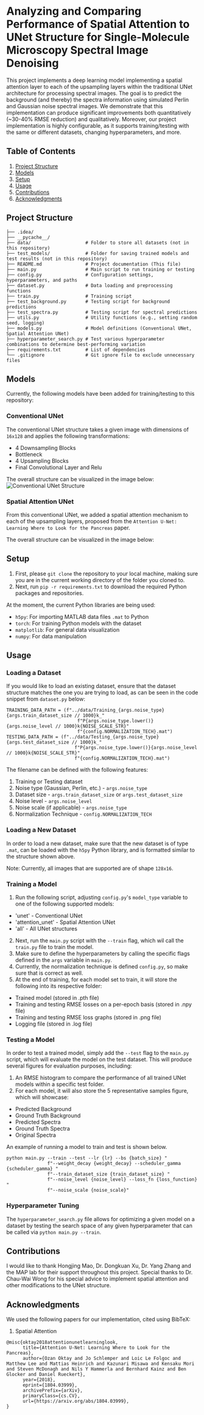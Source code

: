 # Analyzing and Comparing Performance of Spatial Attention to UNet Structure for Single-Molecule Microscopy Spectral Image Denoising

This project implements a deep learning model implementing a spatial attention layer to each of the upsampling layers
within the traditional UNet architecture for processing spectral images. The goal is to predict the background
(and thereby) the spectra information using simulated Perlin and Gaussian noise spectral images. We demonstrate that
this implementation can produce significant improvements both quantitatively (~30-40% RMSE reduction) and qualitatively.
Moreover, our project implementation is highly configurable, as it supports training/testing with the same or different
datasets, changing hyperparameters, and more.

## Table of Contents
1. [Project Structure](#project-structure)
2. [Models](#models)
3. [Setup](#setup)
4. [Usage](#usage)
5. [Contributions](#contributions)
6. [Acknowledgments](#acknowledgments)

## Project Structure
```
├── .idea/
├── __pycache__/
├── data/                    # Folder to store all datasets (not in this repository)
├── test_models/             # Folder for saving trained models and test results (not in this repository)
├── README.md                # Project documentation (This file)
├── main.py                  # Main script to run training or testing
├── config.py                # Configuration settings, hyperparameters, and paths
├── dataset.py               # Data loading and preprocessing functions
├── train.py                 # Training script
├── test_background.py       # Testing script for background predictions
├── test_spectra.py          # Testing script for spectral predictions
├── utils.py                 # Utility functions (e.g., setting random seed, logging)
├── models.py                # Model definitions (Conventional UNet, Spatial Attention UNet)
├── hyperparameter_search.py # Test various hyperparameter combinations to determine best-performing variation
├── requirements.txt         # List of dependencies
└── .gitignore               # Git ignore file to exclude unnecessary files
```

## Models

Currently, the following models have been added for training/testing to this repository:

### Conventional UNet

The conventional UNet structure takes a given image with dimensions of `16x128` and applies the following transformations:
- 4 Downsampling Blocks
- Bottleneck
- 4 Upsampling Blocks
- Final Convolutional Layer and Relu

The overall structure can be visualized in the image below:
![Conventional UNet Structure](conventional_unet_structure.png)

### Spatial Attention UNet

From this conventional UNet, we added a spatial attention mechanism to each of the upsampling layers, proposed from the `Attention U-Net:
Learning Where to Look for the Pancreas` paper. 

The overall structure can be visualized in the image below:

## Setup

1. First, please `git clone` the repository to your local machine,
making sure you are in the current working directory of the folder you cloned to.
2. Next, run `pip -r requirements.txt` to download the required Python packages and repositories.

At the moment, the current Python libraries are being used:
- `h5py`: For importing MATLAB data files `.mat` to Python
- `torch`: For training Python models with the dataset
- `matplotlib`: For general data visualization
- `numpy`: For data manipulation

## Usage

### Loading a Dataset

If you would like to load an existing dataset, ensure that the dataset structure matches the one you are trying to load,
as can be seen in the code snippet from `dataset.py` below:

```
TRAINING_DATA_PATH = (f"../data/Training_{args.noise_type}{args.train_dataset_size // 1000}k_"
                          f"P{args.noise_type.lower()}{args.noise_level // 1000}k{NOISE_SCALE_STR}"
                          f"{config.NORMALIZATION_TECH}.mat")
TESTING_DATA_PATH = (f"../data/Testing_{args.noise_type}{args.test_dataset_size // 1000}k_"
                         f"P{args.noise_type.lower()}{args.noise_level // 1000}k{NOISE_SCALE_STR}"
                         f"{config.NORMALIZATION_TECH}.mat")
```

The filename can be defined with the following features:

1. Training or Testing dataset
2. Noise type (Gaussian, Perlin, etc.) - `args.noise_type`
3. Dataset size - `args.train_dataset_size` or `args.test_dataset_size`
4. Noise level - `args.noise_level`
5. Noise scale (if applicable) - `args.noise_type`
6. Normalization Technique - `config.NORMALIZATION_TECH`

### Loading a New Dataset
In order to load a new dataset, make sure that the new dataset is of type `.mat`,
can be loaded with the `h5py` Python library, and is formatted similar to the structure 
shown above.

Note: Currently, all images that are supported are of shape `128x16`.

### Training a Model

1. Run the following script, adjusting `config.py`'s `model_type` variable to one of the following supported models:
- 'unet' - Conventional UNet
- 'attention_unet' - Spatial Attention UNet
- 'all' - All UNet structures

2. Next, run the `main.py` script with the `--train` flag, which wil call the `train.py` file to train the model.
3. Make sure to define the hyperparameters by calling the specific flags defined in the `args` variable in `main.py`.
4. Currently, the normalization technique is defined `config.py`, so make sure that is correct as well.
5. At the end of training, for each model set to train, it will store the following into its respective folder:
- Trained model (stored in .pth file)
- Training and testing RMSE losses on a per-epoch basis (stored in .npy file)
- Training and testing RMSE loss graphs (stored in .png file)
- Logging file (stored in .log file)

### Testing a Model
In order to test a trained model, simply add the `--test` flag to the `main.py` script, which will evaluate the model
on the test dataset. This will produce several figures for evaluation purposes, including:

1. An RMSE histogram to compare the performance of all trained UNet models within a specific test folder.
2. For each model, it will also store the 5 representative samples figure, which will showcase:

- Predicted Background
- Ground Truth Background
- Predicted Spectra
- Ground Truth Spectra
- Original Spectra

An example of running a model to train and test is shown below.

```
python main.py --train --test --lr {lr} --bs {batch_size} "
               f"--weight_decay {weight_decay} --scheduler_gamma {scheduler_gamma} "
               f"--train_dataset_size {train_dataset_size} "
               f"--noise_level {noise_level} --loss_fn {loss_function} "
               f"--noise_scale {noise_scale}"
```       

### Hyperparameter Tuning
The `hyperparameter_search.py` file allows for optimizing a given model on a dataset by testing the search space
of any given hyperparameter that can be called via `python main.py --train`.

## Contributions

I would like to thank Hongjing Mao, Dr. Dongkuan Xu, Dr. Yang Zhang and the MAP lab for their support throughout this project.
Special thanks to Dr. Chau-Wai Wong for his special advice to implement spatial attention and other modifications to
the UNet structure.

## Acknowledgments

We used the following papers for our implementation, cited using BibTeX:

1. Spatial Attention

```
@misc{oktay2018attentionunetlearninglook,
      title={Attention U-Net: Learning Where to Look for the Pancreas}, 
      author={Ozan Oktay and Jo Schlemper and Loic Le Folgoc and Matthew Lee and Mattias Heinrich and Kazunari Misawa and Kensaku Mori and Steven McDonagh and Nils Y Hammerla and Bernhard Kainz and Ben Glocker and Daniel Rueckert},
      year={2018},
      eprint={1804.03999},
      archivePrefix={arXiv},
      primaryClass={cs.CV},
      url={https://arxiv.org/abs/1804.03999}, 
}
```
